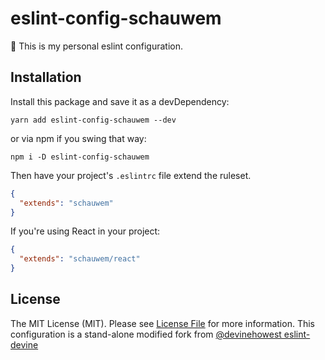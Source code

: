 # eslint-config-schauwem

:wrench: This is my personal eslint configuration.

## Installation

Install this package and save it as a devDependency:

```
yarn add eslint-config-schauwem --dev
```

or via npm if you swing that way:

```
npm i -D eslint-config-schauwem
```

Then have your project's `.eslintrc` file extend the ruleset.

```json
{
  "extends": "schauwem"
}
```

If you're using React in your project:

```json
{
  "extends": "schauwem/react"
}
```

## License

The MIT License (MIT). Please see [License File](LICENSE) for more information.
This configuration is a stand-alone modified fork from [@devinehowest eslint-devine](https://github.com/devinehowest/eslint-config-devine)

